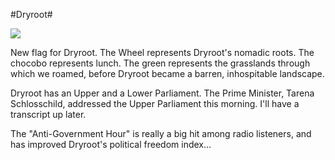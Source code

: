 #Dryroot#

![](http://westkarana.com/images/dryroot.jpg)

New flag for Dryroot. The Wheel represents Dryroot's nomadic roots. The chocobo represents lunch. The green represents the grasslands through which we roamed, before Dryroot became a barren, inhospitable landscape.

Dryroot has an Upper and a Lower Parliament. The Prime Minister, Tarena Schlosschild, addressed the Upper Parliament this morning. I'll have a transcript up later.

The "Anti-Government Hour" is really a big hit among radio listeners, and has improved Dryroot's political freedom index...
